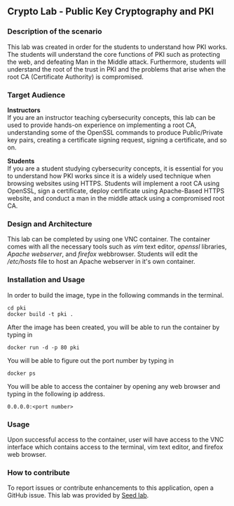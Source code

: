 ## Crypto Lab - Public Key Cryptography and PKI
### Description of the scenario
This lab was created in order for the students to understand how PKI works. The students will understand the core functions of PKI such as protecting the web, and defeating Man in the Middle attack. Furthermore, students will understand the root of the trust in PKI and the problems that arise when the root CA (Certificate Authority) is compromised. 
### Target Audience
**Instructors**  
If you are an instructor teaching cybersecurity concepts, this lab can be used to provide hands-on experience on implementing a root CA, understanding some of the OpenSSL commands to produce Public/Private key pairs, creating a certificate signing request, signing a certificate, and so on. 
  
**Students**  
If you are a student studying cybersecurity concepts, it is essential for you to understand how PKI works since it is a widely used technique when browsing websites using HTTPS. Students will implement a root CA using OpenSSL, sign a certificate, deploy certificate using Apache-Based HTTPS website, and conduct a man in the middle attack using a compromised root CA. 
### Design and Architecture  
This lab can be completed by using one VNC container. The container comes with all the necessary tools such as *vim* text editor, *openssl* libraries, *Apache webserver*, and *firefox* webbrowser. Students will edit the */etc/hosts* file to host an Apache webserver in it's own container. 

### Installation and Usage
In order to build the image, type in the following commands in the terminal.  
```source
cd pki
docker build -t pki .
```
After the image has been created, you will be able to run the container by typing in
```source
docker run -d -p 80 pki  
```  
You will be able to figure out the port number by typing in
```source
docker ps
```
You will be able to access the container by opening any web browser and typing in the following ip address. 
```source
0.0.0.0:<port number>
```
### Usage  
Upon successful access to the container, user will have access to the VNC interface which contains access to the terminal, vim text editor, and firefox web browser. 
### How to contribute
To report issues or contribute enhancements to this application, open a GitHub issue.
This lab was provided by [Seed lab](https://seedsecuritylabs.org/Labs_16.04/Crypto/Crypto_PKI/).

